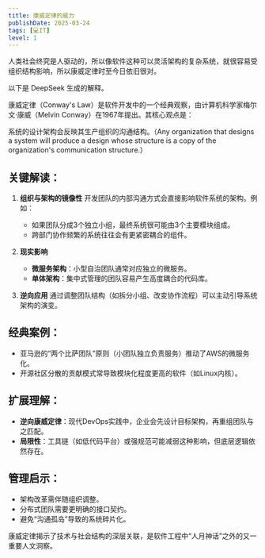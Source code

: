 ```yaml
---
title: 康威定律的威力
publishDate: 2025-03-24
tags: [💻IT]
level: 1
---
```


人类社会终究是人驱动的，所以像软件这种可以灵活架构的复杂系统，就很容易受组织结构影响，所以康威定律时至今日依旧很对。

以下是 DeepSeek 生成的解释。

康威定律（Conway's Law）是软件开发中的一个经典观察，由计算机科学家梅尔文·康威（Melvin Conway）在1967年提出。其核心观点是：

系统的设计架构会反映其生产组织的沟通结构。（Any organization that designs a system will produce a design whose structure is a copy of the organization's communication structure.）

## 关键解读：

1. **组织与架构的镜像性**
   开发团队的内部沟通方式会直接影响软件系统的架构。例如：
   - 如果团队分成3个独立小组，最终系统很可能由3个主要模块组成。
   - 跨部门协作频繁的系统往往会有更紧密耦合的组件。

2. **现实影响**
   - **微服务架构**：小型自治团队通常对应独立的微服务。
   - **单体架构**：集中式管理的团队容易产生高度耦合的代码库。

3. **逆向应用**
   通过调整团队结构（如拆分小组、改变协作流程）可以主动引导系统架构的演变。

## 经典案例：

- 亚马逊的“两个比萨团队”原则（小团队独立负责服务）推动了AWS的微服务化。
- 开源社区分散的贡献模式常导致模块化程度更高的软件（如Linux内核）。

## 扩展理解：

- **逆向康威定律**：现代DevOps实践中，企业会先设计目标架构，再重组团队与之匹配。
- **局限性**：工具链（如低代码平台）或强规范可能减弱这种影响，但底层逻辑依然存在。

## 管理启示：

- 架构改革需伴随组织调整。
- 分布式团队需要更明确的接口契约。
- 避免“沟通孤岛”导致的系统碎片化。

康威定律揭示了技术与社会结构的深层关联，是软件工程中“人月神话”之外的又一重要人文洞察。

